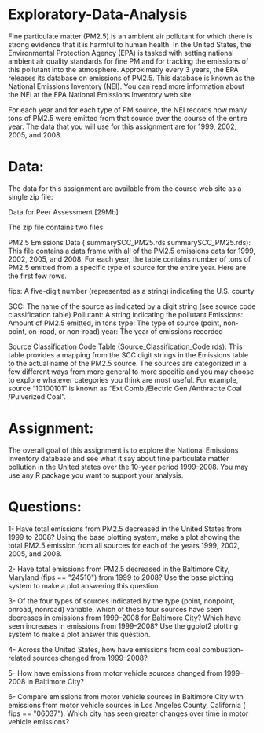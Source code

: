 # Exploratory-Data-Analysis
Fine particulate matter (PM2.5) is an ambient air pollutant for which there is strong evidence that it is harmful to human health. In the United States, the Environmental Protection Agency (EPA) is tasked with setting national ambient air quality standards for fine PM and for tracking the emissions of this pollutant into the atmosphere. Approximatly every 3 years, the EPA releases its database on emissions of PM2.5. This database is known as the National Emissions Inventory (NEI). You can read more information about the NEI at the EPA National Emissions Inventory web site.

For each year and for each type of PM source, the NEI records how many tons of PM2.5 were emitted from that source over the course of the entire year. The data that you will use for this assignment are for 1999, 2002, 2005, and 2008.

# Data:
The data for this assignment are available from the course web site as a single zip file:

Data for Peer Assessment [29Mb]

The zip file contains two files:

PM2.5 Emissions Data (
summarySCC_PM25.rds
summarySCC_PM25.rds): This file contains a data frame with all of the PM2.5 emissions data for 1999, 2002, 2005, and 2008. For each year, the table contains number of tons of PM2.5 emitted from a specific type of source for the entire year. Here are the first few rows.

fips: A five-digit number (represented as a string) indicating the U.S. county

SCC: The name of the source as indicated by a digit string (see source code classification table)
Pollutant: A string indicating the pollutant
Emissions: Amount of PM2.5 emitted, in tons
type: The type of source (point, non-point, on-road, or non-road)
year: The year of emissions recorded

Source Classification Code Table (Source_Classification_Code.rds): This table provides a mapping from the SCC digit strings in the Emissions table to the actual name of the PM2.5 source. The sources are categorized in a few different ways from more general to more specific and you may choose to explore whatever categories you think are most useful. For example, source “10100101” is known as “Ext Comb /Electric Gen /Anthracite Coal /Pulverized Coal”.

# Assignment:
The overall goal of this assignment is to explore the National Emissions Inventory database and see what it say about fine particulate matter pollution in the United states over the 10-year period 1999–2008. You may use any R package you want to support your analysis.

# Questions:
1- Have total emissions from PM2.5 decreased in the United States from 1999 to 2008? Using the base plotting system, make a plot showing the total PM2.5 emission from all sources for each of the years 1999, 2002, 2005, and 2008.

2- Have total emissions from PM2.5 decreased in the Baltimore City, Maryland (fips == "24510") from 1999 to 2008? Use the base plotting system to make a plot answering this question.

3- Of the four types of sources indicated by the type (point, nonpoint, onroad, nonroad) variable, which of these four sources have seen decreases in emissions from 1999–2008 for Baltimore City? Which have seen increases in emissions from 1999–2008? Use the ggplot2 plotting system to make a plot answer this question.

4- Across the United States, how have emissions from coal combustion-related sources changed from 1999–2008?

5- How have emissions from motor vehicle sources changed from 1999–2008 in Baltimore City?

6- Compare emissions from motor vehicle sources in Baltimore City with emissions from motor vehicle sources in Los Angeles County, California (
fips == "06037"). Which city has seen greater changes over time in motor vehicle emissions?
